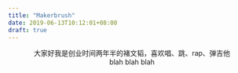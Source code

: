 ```yaml
---
title: "Makerbrush"
date: 2019-06-13T10:12:01+08:00
draft: true
---
```


<center>大家好我是创业时间两年半的褚文韬，喜欢唱、跳、rap、弹吉他</center >
<center>blah blah blah</center >